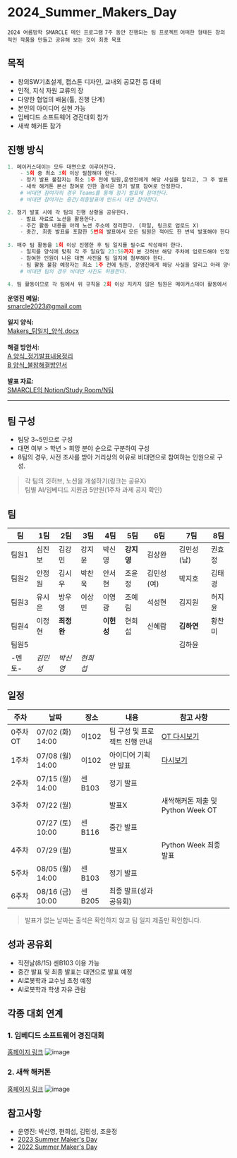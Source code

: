 # 2024_Summer_Makers_Day

`2024 여름방학 SMARCLE 메인 프로그램`
`7주 동안 진행되는 팀 프로젝트`
`어떠한 형태든 창의적인 작품을 만들고 공유해 보는 것이 최종 목표`

## 목적

- 창의SW기초설계, 캡스톤 디자인, 교내외 공모전 등 대비
- 인적, 지식 자원 교류의 장
- 다양한 협업의 배움(툴, 진행 단계)
- 본인의 아이디어 실현 가능
- 임베디드 소프트웨어 경진대회 참가
- 새싹 해커톤 참가

## 진행 방식

```python
1. 메이커스데이는 모두 대면으로 이루어진다.
	- 5회 중 최소 3회 이상 필참해야 한다.
	- 정기 발표 불참자는 최소 1주 전에 팀원,운영진에게 해당 사실을 알리고, 그 주 발표 영상 내용을 아래 양식(A)에 따라 10줄로 작성하여 운영진에게 제출한다.
	- 새싹 해커톤 본선 참여로 인한 결석은 정기 발표 참여로 인정한다.
	# 비대면 참여자의 경우 Teams를 통해 정기 발표에 참여한다.
	# 비대면 참여자는 중간/최종발표에 반드시 대면 참여한다.

2. 정기 발표 시에 각 팀의 진행 상황을 공유한다.
	- 발표 자료로 노션을 활용한다.
	- 주간 활동 내용을 아래 노션 주소에 정리한다. (파일, 링크로 업로드 X)
	- 중간, 최종 발표를 포함한 5번의 발표에서 모든 팀원은 적어도 한 번씩 발표해야 한다.
	
3. 매주 팀 활동을 1회 이상 진행한 후 팀 일지를 필수로 작성해야 한다.
	- 일지를 양식에 맞춰 각 주 일요일 23:59까지 본 깃허브 해당 주차에 업로드해야 인정된다.
	- 참여한 인원이 나온 대면 사진을 팀 일지에 첨부해야 한다.
	- 팀 활동 불참 예정자는 최소 1주 전에 팀원, 운영진에게 해당 사실을 알리고 아래 양식(B)에 따라 자신의 공백에 대한 해결 방안서를 작성하여 운영진에게 제출한다.
	# 비대면 팀의 경우 비대면 사진도 허용한다.

4. 팀 활동이므로 각 팀에서 위 규칙을 2회 이상 지키지 않은 팀원은 메이커스데이 활동에서 제외하고 동아리 경고 1회를 부여한다.
```
__운영진 메일:__ \
smarcle2023@gmail.com <br/><br/>
__일지 양식:__\
[Makers_팀일지_양식.docx](https://github.com/sejongsmarcle/2024_Summer_Makers_Day/blob/main/Makers_%ED%8C%80%EC%9D%BC%EC%A7%80_N%EC%A3%BC%EC%B0%A8_N%EC%A1%B0.docx)
<br/><br/>
__해결 방안서:__\
[A 양식_정기발표내용정리](https://github.com/sejongsmarcle/2024_Summer_Makers_Day/blob/main/Makers_%EC%A0%95%EA%B8%B0%EB%B0%9C%ED%91%9C%EA%B2%B0%EC%84%9D%EC%82%AC%EC%9C%A0%EC%84%9C_%EA%B9%80%EB%A7%88%ED%81%B4.docx)\
[B 양식_불참해결방안서](https://github.com/sejongsmarcle/2024_Summer_Makers_Day/blob/main/Makers_%EB%B6%88%EC%B0%B8%ED%95%B4%EA%B2%B0%EB%B0%A9%EC%95%88%EC%84%9C_%EA%B9%80%EB%A7%88%ED%81%B4.docx)
<br/><br/>
__발표 자료:__\
[SMARCLE의 Notion/Study Room/N팀](https://www.notion.so/smarcle/Study-Room-fa75995276784bc2bcd871b9c949c6ab?pvs=4#292761685171428eaf08498f0cc31c72)

---

## 팀 구성

- 팀당 3~5인으로 구성
- 대면 여부 > 학년 > 희망 분야 순으로 구분하여 구성
- 8팀의 경우, 사전 조사를 받아 거리상의 이유로 비대면으로 참여하는 인원으로 구성.
> 각 팀의 깃허브, 노션을 개설하기(링크는 공유X) <br/>
> 팀별 AI/임베디드 지원금 5만원(1주차 과제 공지 확인)

## 팀

| 팀 | 1팀 | 2팀 | 3팀 | 4팀 | 5팀 | 6팀 | 7팀 | 8팀 |
| --- | --- | --- | --- | --- | --- | --- | --- | --- |
| 팀원1 | 심진보 | 김강민 | 강지윤 | 박신영 | **강지영** | 김상완 | 김민성(남) | 권효정 |  
| 팀원2 | 안정원 | 김시우 | 박찬욱 | 안서현 | 조윤정 | 김민성(여) | 박지호 | 김태경 |  
| 팀원3 | 유시은 | 방우영 | 이상민 | 이영광 | 조예림 | 석성현 | 김지원 | 허지윤 |  
| 팀원4 | 이정현 | **최정완** |        | **이헌성** | 현희섭 | 신혜람 | **김하연** | 황찬미 |
| 팀원5 |  |  |  |  |  |  | 김하윤 |  |
| -멘토- | *김민성* | *박신영* | *현희섭* |  |  |  |  |  | 

## 일정

| 주차 | 날짜 | 장소 | 내용 | 참고 사항 |
| --- | --- | --- | --- | --- |
| 0주차 OT | 07/02 (화) 14:00 | 이102 | 팀 구성 및 프로젝트 진행 안내 | [OT 다시보기](https://youtu.be/EImtdZfKpkA) |
| 1주차 | 07/08 (월) 14:00 | 이102 | 아이디어 기획안 발표 | [다시보기](https://youtu.be/-K7FmQqT0IU) |
| 2주차 | 07/15 (월) 14:00 | 센B103 | 정기 발표 |  |
| 3주차 | 07/22 (월) |  | 발표X | 새싹해커톤 제출 및 Python Week OT |
|  | 07/27 (토) 10:00 | 센B116 | 중간 발표 |  |
| 4주차 | 07/29 (월) |  | 발표X | Python Week 최종 발표 |
| 5주차 | 08/05 (월) 14:00 | 센B103 | 정기 발표 |  |
| 6주차 | 08/16 (금) 10:00 | 센B205 | 최종 발표(성과 공유회) |  |
> 발표가 없는 날짜는 출석은 확인하지 않고 팀 일지 제출만 확인합니다.

## 성과 공유회

- 직전날(8/15) 센B103 이용 가능
- 중간 발표 및 최종 발표는 대면으로 발표 예정
- AI로봇학과 교수님 초청 예정
- AI로봇학과 학생 자유 관람

## 각종 대회 연계

### 1. 임베디드 소프트웨어 경진대회

[홈페이지 링크](https://www.eswcontest.or.kr/competition/free.php)
![image](https://github.com/Shinyoung-P/2024_Summer_Makers_Day/assets/128358741/176bc608-ad87-4f1c-8f9d-91cd84c8b9f3)


### 2. 새싹 해커톤

[홈페이지 링크](https://dacon.io/competitions/official/236293/overview/schedule)
![image](https://github.com/Shinyoung-P/2024_Summer_Makers_Day/assets/128358741/cfc9acca-7d55-4522-bd0b-ba30eb5af9a8)



## 참고사항
- 운영진: 박신영, 현희섭, 김민성, 조윤정
- [2023 Summer Maker's Day](https://github.com/sejongsmarcle/2023_Summer_Makers_Day)
- [2022 Summer Maker's Day](https://github.com/sejongsmarcle/2022_Summer_Makers_Day)
